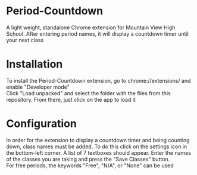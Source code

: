 # Period-Countdown
A light weight, standalone Chrome extension for Mountain View High School. After entering period names, it will display a countdown timer until your next class

# Installation
To install the Period-Countdown extension, go to chrome://extensions/ and enable "Developer mode"\
Click "Load unpacked" and select the folder with the files from this repository. From there, just click on the app to load it

# Configuration
In order for the extension to display a countdown timer and being counting down, class names must be added. To do this click on the settings icon in the bottom-left corner. A list of 7 textboxes should appear. Enter the names of the classes you are taking and press the "Save Classes" button.\
For free periods, the keywords "Free", "N/A", or "None" can be used
